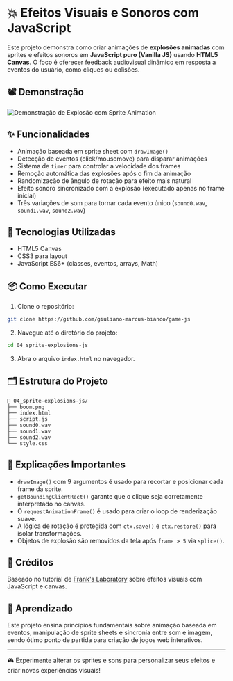 # 💥 Efeitos Visuais e Sonoros com JavaScript

Este projeto demonstra como criar animações de **explosões animadas** com sprites e efeitos sonoros em **JavaScript puro (Vanilla JS)** usando **HTML5 Canvas**. O foco é oferecer feedback audiovisual dinâmico em resposta a eventos do usuário, como cliques ou colisões.


## 📽️ Demonstração

<!-- Adicione aqui um gif demonstrando as explosões animadas funcionando -->

![Demonstração de Explosão com Sprite Animation](./explosion-demo.gif)

## ✨ Funcionalidades

* Animação baseada em sprite sheet com `drawImage()`
* Detecção de eventos (click/mousemove) para disparar animações
* Sistema de `timer` para controlar a velocidade dos frames
* Remoção automática das explosões após o fim da animação
* Randomização de ângulo de rotação para efeito mais natural
* Efeito sonoro sincronizado com a explosão (executado apenas no frame inicial)
* Três variações de som para tornar cada evento único (`sound0.wav`, `sound1.wav`, `sound2.wav`)

## 🧱 Tecnologias Utilizadas

* HTML5 Canvas
* CSS3 para layout
* JavaScript ES6+ (classes, eventos, arrays, Math)

## 📦 Como Executar

1. Clone o repositório:

```bash
git clone https://github.com/giuliano-marcus-bianco/game-js
```

2. Navegue até o diretório do projeto:

```bash
cd 04_sprite-explosions-js
```

3. Abra o arquivo `index.html` no navegador.

## 🗂️ Estrutura do Projeto

```
📁 04_sprite-explosions-js/
├── boom.png
├── index.html
├── script.js
├── sound0.wav
├── sound1.wav
├── sound2.wav
└── style.css
```

## 📝 Explicações Importantes

* `drawImage()` com 9 argumentos é usado para recortar e posicionar cada frame da sprite.
* `getBoundingClientRect()` garante que o clique seja corretamente interpretado no canvas.
* O `requestAnimationFrame()` é usado para criar o loop de renderização suave.
* A lógica de rotação é protegida com `ctx.save()` e `ctx.restore()` para isolar transformações.
* Objetos de explosão são removidos da tela após `frame > 5` via `splice()`.

## 🔄 Créditos

Baseado no tutorial de [Frank's Laboratory](https://www.youtube.com/watch?v=Eg_zUEy_lDE) sobre efeitos visuais com JavaScript e canvas.

## 🧠 Aprendizado

Este projeto ensina princípios fundamentais sobre animação baseada em eventos, manipulação de sprite sheets e sincronia entre som e imagem, sendo ótimo ponto de partida para criação de jogos web interativos.

---

🎮 Experimente alterar os sprites e sons para personalizar seus efeitos e criar novas experiências visuais!
